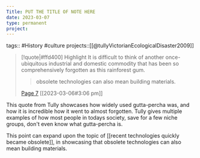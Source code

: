 ```yaml
---
Title: PUT THE TITLE OF NOTE HERE
date: 2023-03-07
type: permanent
project:
---
```


tags::  #History #culture
projects::[[@tullyVictorianEcologicalDisaster2009]]


> [!quote|#ffd400] Highlight
> It is difficult to think of another once-ubiquitous industrial and domestic commodity that has been so comprehensively forgotten as this rainforest gum.
>
>> obsolete technologies can also mean building materials.
>
> [Page 7](zotero://open-pdf/library/items/TGJACW6Q?page=7) [[2023-03-06#3:06 pm]]

This quote from Tully showcases how widely used gutta-percha was, and how it is incredible how it went to almost forgotten. Tully gives multiple examples of how most people in todays society, save for a few niche groups, don't even know what gutta-percha is. 

This point can expand upon the topic of [[recent technologies quickly became obsolete]], in showcasing that obsolete technologies can also mean building materials. 
